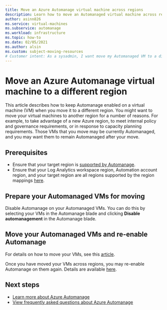 ```yaml
---
title: Move an Azure Automanage virtual machine across regions
description: Learn how to move an Automanaged virtual machine across regions
author: asinn826
ms.service: virtual-machines
ms.subservice: automanage
ms.workload: infrastructure
ms.topic: how-to
ms.date: 02/05/2021
ms.author: alsin
ms.custom: subject-moving-resources
# Customer intent: As a sysadmin, I want move my Automanaged VM to a different region.
---
```


# Move an Azure Automanage virtual machine to a different region
This article describes how to keep Automanage enabled on a virtual machine (VM) when you move it to a different region. You might want to move your virtual machines to another region for a number of reasons. For example, to take advantage of a new Azure region, to meet internal policy and governance requirements, or in response to capacity planning requirements. Those VMs that you move may be currently Automanaged, and you may want them to remain Automanaged after your move.

## Prerequisites
* Ensure that your target region is [supported by Automanage](./automanage-virtual-machines.md#prerequisites).
* Ensure that your Log Analytics workspace region, Automation account region, and your target region are all regions supported by the region mappings [here](../automation/how-to/region-mappings.md).

## Prepare your Automanaged VMs for moving
Disable Automanage on your Automanaged VMs. You can do this by selecting your VMs in the Automanage blade and clicking **Disable automanagement** in the Automanage blade.

## Move your Automanaged VMs and re-enable Automanage
For details on how to move your VMs, see this [article](../resource-mover/tutorial-move-region-virtual-machines.md).

Once you have moved your VMs across regions, you may re-enable Automanage on them again. Details are available [here](./automanage-virtual-machines.md#enabling-automanage-for-vms-in-azure-portal).

## Next steps
* [Learn more about Azure Automanage](./automanage-virtual-machines.md)
* [View frequently asked questions about Azure Automanage](./faq.yml)